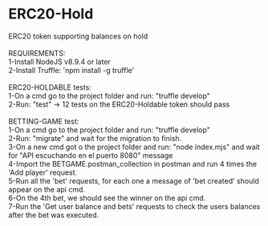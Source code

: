 # ERC20-Hold
ERC20 token supporting balances on hold<br />
<br />
REQUIREMENTS:<br />
1-Install NodeJS v8.9.4 or later<br />
2-Install Truffle: 'npm install -g truffle'<br />
<br />
ERC20-HOLDABLE tests:<br />
1-On a cmd go to the project folder and run: "truffle develop"<br />
2-Run: "test" -> 12 tests on the ERC20-Holdable token should pass<br />
<br />
BETTING-GAME test:<br />
1-On a cmd go to the project folder and run: "truffle develop"<br />
2-Run: "migrate" and wait for the migration to finish.<br />
3-On a new cmd got o the project folder and run: "node index.mjs" and wait for "API escuchando en el puerto 8080" message<br />
4-Import the BETGAME.postman_collection in postman and run 4 times the 'Add player' request.<br />
5-Run all the 'bet' requests, for each one a message of 'bet created' should appear on the api cmd.<br />
6-On the 4th bet, we should see the winner on the api cmd.<br />
7-Run the 'Get user balance and bets' requests to check the users balances after the bet was executed.<br />

